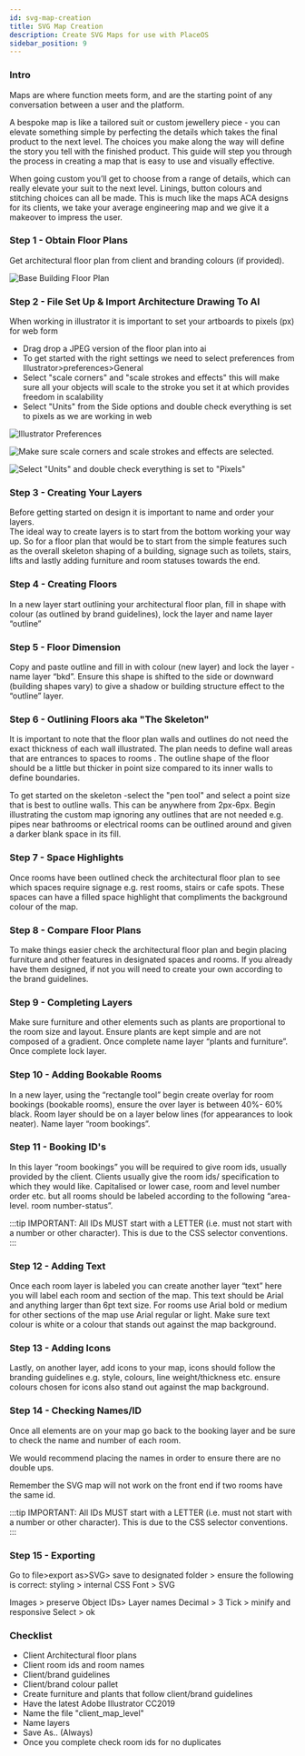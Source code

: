 ```yaml
---
id: svg-map-creation
title: SVG Map Creation
description: Create SVG Maps for use with PlaceOS
sidebar_position: 9
---
```


### Intro

Maps are where function meets form, and are the starting point of any conversation between a user and the platform.

A bespoke map is like a tailored suit or custom jewellery piece - you can elevate something simple by perfecting the details which takes the final product to the next level. 
The choices you make along the way will define the story you tell with the finished product. 
This guide will step you through the process in creating a map that is easy to use and visually effective.

When going custom you’ll get to choose from a range of details, which can really elevate your suit to the next level. 
Linings, button colours and stitching choices can all be made. 
This is much like the maps ACA designs for its clients, we take your average engineering map and we give it a makeover to impress the user.

### Step 1 - Obtain Floor Plans

Get architectural floor plan from client and branding colours (if provided).

![Base Building Floor Plan](./assets/svg-maps/svg1.png)

### Step 2 - File Set Up & Import Architecture Drawing To AI

When working in illustrator it is important to set your artboards to pixels (px) for web form

- Drag drop a JPEG version of the floor plan into ai
- To get started with the right settings we need to select preferences from Illustrator>preferences>General
- Select "scale corners" and "scale strokes and effects" this will make sure all your objects will scale to the stroke you set it at which provides freedom in scalability
- Select "Units" from the Side options and double check everything is set to pixels as we are working in web

![Illustrator Preferences](./assets/svg-maps/svg2.png)

![Make sure scale corners and scale strokes and effects are selected.](./assets/svg-maps/svg3.png)

![Select "Units" and double check everything is set to "Pixels"](./assets/svg-maps/svg4.png)

### Step 3 - Creating Your Layers

Before getting started on design it is important to name and order your layers.  
The ideal way to create layers is to start from the bottom working your way up. 
So for a floor plan that would be to start from the simple features such as the overall skeleton shaping of a building, signage such as toilets, stairs, lifts and lastly adding furniture and room statuses towards the end.

### Step 4 - Creating Floors

In a new layer start outlining your architectural floor plan, fill in shape with colour (as outlined by brand guidelines), lock the layer and name layer “outline”

### Step 5 - Floor Dimension

Copy and paste outline and fill in with colour (new layer) and lock the layer - name layer “bkd”. 
Ensure this shape is shifted to the side or downward (building shapes vary) to give a shadow or building structure effect to the “outline” layer.

### Step 6 - Outlining Floors aka "The Skeleton"

It is important to note that the floor plan walls and outlines do not need the exact thickness of each wall illustrated. 
The plan needs to define wall areas that are entrances to spaces to rooms . 
The outline shape of the floor should be a little but thicker in point size compared to its inner walls to define boundaries. 

To get started on the skeleton -select the "pen tool" and select a point size that is best to outline walls. 
This can be anywhere from 2px-6px. 
Begin illustrating the custom map ignoring any outlines that are not needed e.g. pipes near bathrooms or electrical rooms can be outlined around and given a darker blank space in its fill.

### Step 7 - Space Highlights

Once rooms have been outlined check the architectural floor plan to see which spaces require signage e.g. rest rooms, stairs or cafe spots. 
These spaces can have a filled space highlight that compliments the background colour of the map.

### Step 8 - Compare Floor Plans

To make things easier check the architectural floor plan and begin placing furniture and other features in designated spaces and rooms. 
If you already have them designed, if not you will need to create your own according to the brand guidelines.

### Step 9 - Completing Layers

Make sure furniture and other elements such as plants are proportional to the room size and layout. 
Ensure plants are kept simple and are not composed of a gradient. 
Once complete name layer “plants and furniture”. 
Once complete lock layer.

### Step 10 - Adding Bookable Rooms

In a new layer, using the “rectangle tool” begin create overlay for room bookings (bookable rooms), ensure the over layer is between 40%- 60% black. 
Room layer should be on a layer below lines (for appearances to look neater). 
Name layer “room bookings”.

### Step 11 - Booking ID's

In this layer “room bookings” you will be required to give room ids, usually provided by the client. 
Clients usually give the room ids/ specification to which they would like. 
Capitalised or lower case, room and level number order etc. but all rooms should be labeled according to the following “area- level. room number-status”.

:::tip
IMPORTANT: All IDs MUST start with a LETTER (i.e. must not start with a number or other character). 
This is due to the CSS selector conventions.
:::

### Step 12 - Adding Text

Once each room layer is labeled you can create another layer “text” here you will label each room and section of the map. 
This text should be Arial and anything larger than 6pt text size. 
For rooms use Arial bold or medium for other sections of the map use Arial regular or light. 
Make sure text colour is white or a colour that stands out against the map background.

### Step 13 - Adding Icons

Lastly, on another layer, add icons to your map, icons should follow the branding guidelines e.g. style, colours, line weight/thickness etc. ensure colours chosen for icons also stand out against the map background.

### Step 14 - Checking Names/ID

Once all elements are on your map go back to the booking layer and be sure to check the name and number of each room. 

We would recommend placing the names in order to ensure there are no double ups. 

Remember the SVG map will not work on the front end if two rooms have the same id.

:::tip
IMPORTANT: All IDs MUST start with a LETTER (i.e. must not start with a number or other character). 
This is due to the CSS selector conventions.
:::

### Step 15 - Exporting

Go to file>export as>SVG> save to designated folder > ensure the following is correct:
styling > internal CSS
Font > SVG

Images > preserve
Object IDs> Layer names Decimal > 3
Tick > minify and responsive Select > ok

### Checklist

- Client Architectural floor plans
- Client room ids and room names
- Client/brand guidelines
- Client/brand colour pallet
- Create furniture and plants that follow client/brand guidelines
- Have the latest Adobe Illustrator CC2019
- Name the file "client_map_level"
- Name layers
- Save As.. (Always)
- Once you complete check room ids for no duplicates